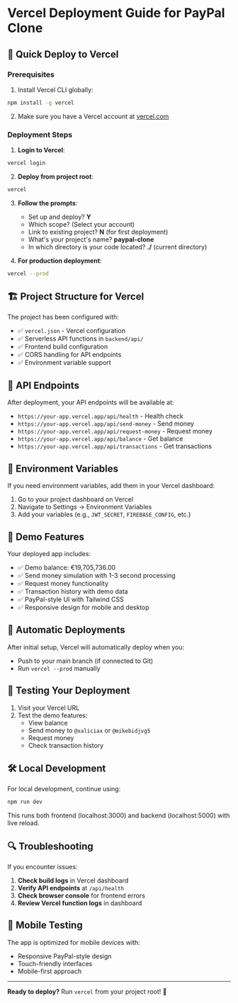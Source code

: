 # Vercel Deployment Guide for PayPal Clone

## 🚀 Quick Deploy to Vercel

### Prerequisites
1. Install Vercel CLI globally:
```bash
npm install -g vercel
```

2. Make sure you have a Vercel account at [vercel.com](https://vercel.com)

### Deployment Steps

1. **Login to Vercel**:
```bash
vercel login
```

2. **Deploy from project root**:
```bash
vercel
```

3. **Follow the prompts**:
   - Set up and deploy? **Y**
   - Which scope? (Select your account)
   - Link to existing project? **N** (for first deployment)
   - What's your project's name? **paypal-clone**
   - In which directory is your code located? **./** (current directory)

4. **For production deployment**:
```bash
vercel --prod
```

## 🏗️ Project Structure for Vercel

The project has been configured with:

- ✅ `vercel.json` - Vercel configuration
- ✅ Serverless API functions in `backend/api/`
- ✅ Frontend build configuration
- ✅ CORS handling for API endpoints
- ✅ Environment variable support

## 📡 API Endpoints

After deployment, your API endpoints will be available at:

- `https://your-app.vercel.app/api/health` - Health check
- `https://your-app.vercel.app/api/send-money` - Send money
- `https://your-app.vercel.app/api/request-money` - Request money
- `https://your-app.vercel.app/api/balance` - Get balance
- `https://your-app.vercel.app/api/transactions` - Get transactions

## 🔧 Environment Variables

If you need environment variables, add them in your Vercel dashboard:

1. Go to your project dashboard on Vercel
2. Navigate to Settings → Environment Variables
3. Add your variables (e.g., `JWT_SECRET`, `FIREBASE_CONFIG`, etc.)

## 🎯 Demo Features

Your deployed app includes:

- ✅ Demo balance: €19,705,736.00
- ✅ Send money simulation with 1-3 second processing
- ✅ Request money functionality
- ✅ Transaction history with demo data
- ✅ PayPal-style UI with Tailwind CSS
- ✅ Responsive design for mobile and desktop

## 🔄 Automatic Deployments

After initial setup, Vercel will automatically deploy when you:
- Push to your main branch (if connected to Git)
- Run `vercel --prod` manually

## 🧪 Testing Your Deployment

1. Visit your Vercel URL
2. Test the demo features:
   - View balance
   - Send money to `@xaliciax` or `@mikebidjvg5`
   - Request money
   - Check transaction history

## 🛠️ Local Development

For local development, continue using:
```bash
npm run dev
```

This runs both frontend (localhost:3000) and backend (localhost:5000) with live reload.

## 🔍 Troubleshooting

If you encounter issues:

1. **Check build logs** in Vercel dashboard
2. **Verify API endpoints** at `/api/health`
3. **Check browser console** for frontend errors
4. **Review Vercel function logs** in dashboard

## 📱 Mobile Testing

The app is optimized for mobile devices with:
- Responsive PayPal-style design
- Touch-friendly interfaces
- Mobile-first approach

---

**Ready to deploy?** Run `vercel` from your project root! 🚀

